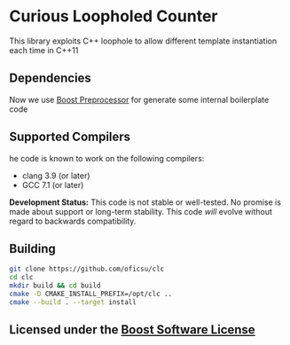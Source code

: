 Curious Loopholed Counter
=========================

This library exploits C++ loophole to allow different template instantiation each time in C++11

Dependencies
------------

Now we use [Boost Preprocessor](https://www.boost.org/doc/libs/release/libs/preprocessor/) for generate some internal boilerplate code

Supported Compilers
-------------------

he code is known to work on the following compilers:

- clang 3.9 (or later)
- GCC 7.1 (or later)

**Development Status:** This code is not stable or well-tested. No promise is made about support or long-term stability. This code *will* evolve without regard to backwards compatibility.

Building
--------

```bash
git clone https://github.com/oficsu/clc
cd clc
mkdir build && cd build
cmake -D CMAKE_INSTALL_PREFIX=/opt/clc ..
cmake --build . --target install
```

Licensed under the [Boost Software License](LICENSE.txt)
--------------------------------------------------------
